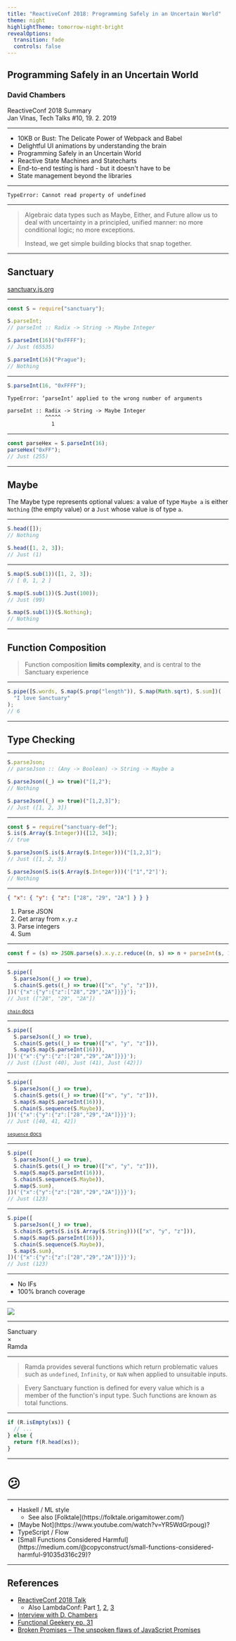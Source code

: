 ```yaml
---
title: "ReactiveConf 2018: Programming Safely in an Uncertain World"
theme: night
highlightTheme: tomorrow-night-bright
revealOptions:
  transition: fade
  controls: false
---
```


## Programming Safely in an Uncertain World

### David Chambers

ReactiveConf 2018 Summary<br>Jan Vlnas, Tech Talks #10, 19. 2. 2019

---

- 10KB or Bust: The Delicate Power of Webpack and Babel
- Delightful UI animations by understanding the brain
- Programming Safely in an Uncertain World
- Reactive State Machines and Statecharts
- End-to-end testing is hard - but it doesn't have to&nbsp;be
- State management beyond the libraries

---

`TypeError: Cannot read property of undefined`

---

> Algebraic data types such as Maybe, Either, and Future allow us to deal with uncertainty in a principled, unified manner: no more conditional logic; no more exceptions.
>
> Instead, we get simple building blocks that snap together.

---

## Sanctuary

[sanctuary.js.org](https://sanctuary.js.org/)

---

```js
const S = require("sanctuary");

S.parseInt;
// parseInt :: Radix -> String -> Maybe Integer
```

```js
S.parseInt(16)("0xFFFF");
// Just (65535)
```

<!-- .element: class="fragment" -->

```js
S.parseInt(16)("Prague");
// Nothing
```

<!-- .element: class="fragment" -->

---

```js
S.parseInt(16, "0xFFFF");
```

```txt
TypeError: ‘parseInt’ applied to the wrong number of arguments

parseInt :: Radix -> String -> Maybe Integer
            ^^^^^
              1
```

<!-- .element: class="fragment" -->

---

```js
const parseHex = S.parseInt(16);
parseHex("0xFF");
// Just (255)
```

---

## Maybe

The Maybe type represents optional values: a value of type `Maybe a` is either `Nothing` (the empty value) or a `Just` whose value is of type `a`.

---

```js
S.head([]);
// Nothing
```

```js
S.head([1, 2, 3]);
// Just (1)
```

<!-- .element: class="fragment" -->

---

```js
S.map(S.sub(1))([1, 2, 3]);
// [ 0, 1, 2 ]
```

```js
S.map(S.sub(1))(S.Just(100));
// Just (99)
```

<!-- .element: class="fragment" -->

```js
S.map(S.sub(1))(S.Nothing);
// Nothing
```

<!-- .element: class="fragment" -->

---

## Function Composition

> Function composition **limits complexity**, and is central to the Sanctuary experience

---

```js
S.pipe([S.words, S.map(S.prop("length")), S.map(Math.sqrt), S.sum])(
  "I love Sanctuary"
);
// 6
```

---

## Type Checking

---

```js
S.parseJson;
// parseJson :: (Any -> Boolean) -> String -> Maybe a
```

```js
S.parseJson((_) => true)("[1,2");
// Nothing
```

<!-- .element: class="fragment" -->

```js
S.parseJson((_) => true)("[1,2,3]");
// Just ([1, 2, 3])
```

<!-- .element: class="fragment" -->

---

```js
const $ = require("sanctuary-def");
S.is($.Array($.Integer))([12, 34]);
// true
```

```js
S.parseJson(S.is($.Array($.Integer)))("[1,2,3]");
// Just ([1, 2, 3])
```

<!-- .element: class="fragment" -->

```js
S.parseJson(S.is($.Array($.Integer)))('["1","2"]');
// Nothing
```

<!-- .element: class="fragment" -->

---

```json
{ "x": { "y": { "z": ["28", "29", "2A"] } } }
```

1. Parse JSON
2. Get array from `x.y.z`
3. Parse integers
4. Sum

---

```js
const f = (s) => JSON.parse(s).x.y.z.reduce((n, s) => n + parseInt(s, 16), 0);
```

---

```js
S.pipe([
  S.parseJson((_) => true),
  S.chain(S.gets((_) => true)(["x", "y", "z"])),
])('{"x":{"y":{"z":["28","29","2A"]}}}');
// Just (["28", "29", "2A"])
```

<small>[`chain` docs](https://sanctuary.js.org/#chain)</small>

---

```js
S.pipe([
  S.parseJson((_) => true),
  S.chain(S.gets((_) => true)(["x", "y", "z"])),
  S.map(S.map(S.parseInt(16))),
])('{"x":{"y":{"z":["28","29","2A"]}}}');
// Just ([Just (40), Just (41), Just (42)])
```

---

```js
S.pipe([
  S.parseJson((_) => true),
  S.chain(S.gets((_) => true)(["x", "y", "z"])),
  S.map(S.map(S.parseInt(16))),
  S.chain(S.sequence(S.Maybe)),
])('{"x":{"y":{"z":["28","29","2A"]}}}');
// Just ([40, 41, 42])
```

<small>[`sequence` docs](https://sanctuary.js.org/#sequence)</small>

---

```js
S.pipe([
  S.parseJson((_) => true),
  S.chain(S.gets((_) => true)(["x", "y", "z"])),
  S.map(S.map(S.parseInt(16))),
  S.chain(S.sequence(S.Maybe)),
  S.map(S.sum),
])('{"x":{"y":{"z":["28","29","2A"]}}}');
// Just (123)
```

---

```js
S.pipe([
  S.parseJson((_) => true),
  S.chain(S.gets(S.is($.Array($.String)))(["x", "y", "z"])),
  S.map(S.map(S.parseInt(16))),
  S.chain(S.sequence(S.Maybe)),
  S.map(S.sum),
])('{"x":{"y":{"z":["28","29","2A"]}}}');
// Just (123)
```

---

- No IFs
- 100% branch coverage <!-- .element: class="fragment" -->

---

![](img/js-checks.png)

---

Sanctuary<br>&times;<br>Ramda

---

> Ramda provides several functions which return problematic values such as `undefined`, `Infinity`, or `NaN` when applied to unsuitable inputs.

> Every Sanctuary function is defined for every value which is a member of the function's input type. Such functions are known as total functions.

<!-- .element: class="fragment" -->

---

```js
if (R.isEmpty(xs)) {
  // ...
} else {
  return f(R.head(xs));
}
```

---

# 😕

---

- Haskell / ML style
  - <!-- .element: class="fragment" --> See also [Folktale](https://folktale.origamitower.com/)
- <!-- .element: class="fragment" --> [Maybe Not](https://www.youtube.com/watch?v=YR5WdGrpoug)?
- TypeScript / Flow <!-- .element: class="fragment" -->
- <!-- .element: class="fragment" --> [Small Functions Considered Harmful](https://medium.com/@copyconstruct/small-functions-considered-harmful-91035d316c29)?

---

## References

- [ReactiveConf 2018 Talk](https://www.youtube.com/watch?v=a2astdDbOjk)
  - Also LambdaConf: Part [1](https://www.youtube.com/watch?v=4WiNwODrYGI), [2](https://www.youtube.com/watch?v=N1LsbfHpMRI), [3](https://www.youtube.com/watch?v=3OwijRsWO4w)
- [Interview with D. Chambers](https://survivejs.com/blog/sanctuary-interview/)
- [Functional Geekery ep. 31](https://www.functionalgeekery.com/episode-31-david-chambers/)
- [Broken Promises – The unspoken flaws of JavaScript Promises](https://medium.com/@avaq/broken-promises-2ae92780f33)
